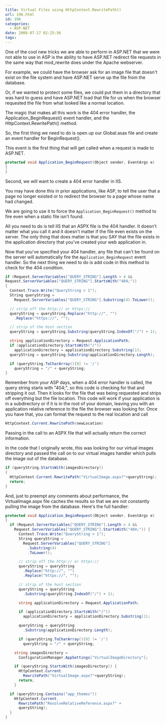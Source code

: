 ```yaml
---
title: Virtual Files using HttpContext.RewritePath()
url: 196.html
id: 196
categories:
  - ASP.NET
date: 2008-07-17 02:25:56
tags:
---
```


One of the cool new tricks we are able to perform in ASP.NET that we were not able to use in ASP is the ability to have ASP.NET redirect file requests in the same way that mod_rewrite does under the Apache webserver.

For example, we could have the browser ask for an image file that doesn't exist on the file system and have ASP.NET serve up the file from the database.

<!-- more -->

Or, if we wanted to protect some files, we could put them in a directory that was hard to guess and have ASP.NET load that file for us when the browser requested the file from what looked like a normal location.

The magic that makes all this work is the 404 error handler, the Application_BeginRequest() event handler, and the HttpContext.RewritePath() method.

So, the first thing we need to do is open up our Global.asax file and create an event handler for BeginRequest().

This event is the first thing that will get called when a request is made to ASP.NET.

``` csharp
protected void Application_BeginRequest(Object sender, EventArgs e)
{
}
```

Second, we will want to create a 404 error handler in IIS.

You may have done this in prior applications, like ASP, to tell the user that a page no longer existed or to redirect the browser to a page whose name had changed.

We are going to use it to force the `Application_BeginRequest()` method to fire even when a static file isn't found.

All you need to do is tell IIS that an ASPX file is the 404 handler. It doesn't matter what you call it and it doesn't matter if the file even exists on the server. The only thing that does matter is that you SAY that the file exists in the application directory that you've created your web application in.

Now that you've specified your 404 handler, any file that can't be found on the server will automatically fire the `Application_BeginRequest` event handler. So the next thing we need to do is add code in this method to check for the 404 condition.

``` csharp
if (Request.ServerVariables["QUERY_STRING"].Length > 4 &&
Request.ServerVariables["QUERY_STRING"].StartsWith("404;"))
{
  Context.Trace.Write("QueryString > 1");
  String queryString =
    Request.ServerVariables["QUERY_STRING"].Substring(4).ToLower();

  // strip off the http:// or https://
  queryString = queryString.Replace("http://", "")
    .Replace("https://", "");

  // strip of the host section
  queryString = queryString.Substring(queryString.IndexOf("/") + 1);

  string applicationDirectory = Request.ApplicationPath;
  if (applicationDirectory.StartsWith("/"))
    applicationDirectory = applicationDirectory.Substring(1);
  queryString = queryString.Substring(applicationDirectory.Length);

  if (queryString.ToCharArray()[0] != '/')
    queryString = "/" + queryString;
}
```

Remember from your ASP days, when a 404 error handler is called, the query string starts with "404;", so this code is checking for that and stripping it out. Then it looks for the file that was being requested and strips off everything but the file location. This code will work if your application is in a subdirectory or if it is in the root of your domain, leaving you with an application relative reference to the file the browser was looking for. Once you have that, you can format the request to the real location and call

``` csharp
HttpContext.Current.RewritePath(newLocation)
```

Passing in the call to an ASPX file that will actually return the correct information.

In the code that I originally wrote, this was looking for our virtual images directory and passed the call on to our virtual images handler which pulls the image out of the database.

``` csharp
if (queryString.StartsWith(imagesDirectory))
{
  HttpContext.Current.RewritePath("VirtualImage.aspx?"+queryString);
  return;
}
```

And, just to preempt any comments about performance, the VirtualImage.aspx file caches the results so that we are not constantly pulling the image from the database. Here's the full handler:

``` csharp
protected void Application_BeginRequest(Object sender, EventArgs e)
{
  if (Request.ServerVariables["QUERY_STRING"].Length > 4 &&
    Request.ServerVariables["QUERY_STRING"].StartsWith("404;")) {
      Context.Trace.Write("QueryString > 1");
      String queryString =
        Request.ServerVariables["QUERY_STRING"]
          .Substring(4)
          .ToLower();

      // strip off the http:// or https://
      queryString = queryString
        .Replace("http://", "")
        .Replace("https://", "");

      // strip of the host section
      queryString = queryString
        .Substring(queryString.IndexOf("/") + 1);

      string applicationDirectory = Request.ApplicationPath;

      if (applicationDirectory.StartsWith("/"))
        applicationDirectory = applicationDirectory.Substring(1);

      queryString = queryString
        .Substring(applicationDirectory.Length);

      if (queryString.ToCharArray()[0] != '/')
        queryString = "/" + queryString;

    string imagesDirectory =
      ConfigurationManager.AppSettings["VirtualImageDirectory"];

    if (queryString.StartsWith(imagesDirectory)) {
      HttpContext.Current.
        RewritePath("VirtualImage.aspx?"+queryString);
      return;
    }

  if (queryString.Contains("app_themes"))
    HttpContext.Current.
      RewritePath("ResolveRelativeReference.aspx?" +
      queryString);
  }
}
```
